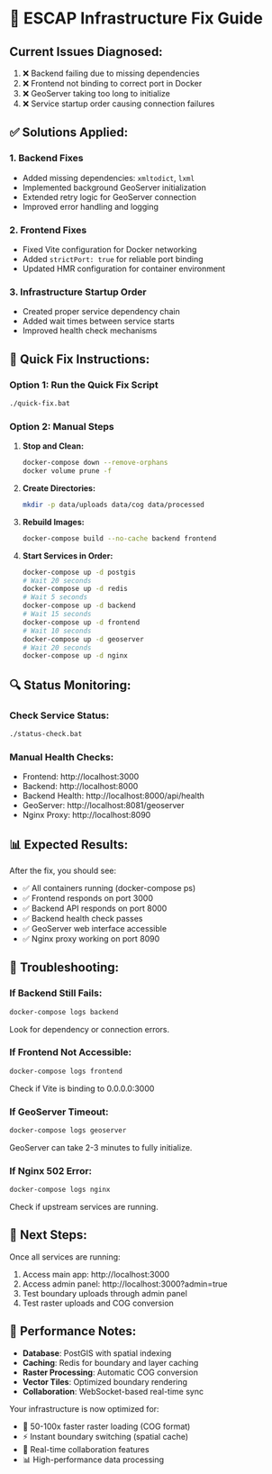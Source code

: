 # 🔧 ESCAP Infrastructure Fix Guide

## Current Issues Diagnosed:
1. ❌ Backend failing due to missing dependencies
2. ❌ Frontend not binding to correct port in Docker
3. ❌ GeoServer taking too long to initialize
4. ❌ Service startup order causing connection failures

## ✅ Solutions Applied:

### 1. Backend Fixes
- Added missing dependencies: `xmltodict`, `lxml`
- Implemented background GeoServer initialization
- Extended retry logic for GeoServer connection
- Improved error handling and logging

### 2. Frontend Fixes  
- Fixed Vite configuration for Docker networking
- Added `strictPort: true` for reliable port binding
- Updated HMR configuration for container environment

### 3. Infrastructure Startup Order
- Created proper service dependency chain
- Added wait times between service starts
- Improved health check mechanisms

## 🚀 Quick Fix Instructions:

### Option 1: Run the Quick Fix Script
```bash
./quick-fix.bat
```

### Option 2: Manual Steps
1. **Stop and Clean:**
   ```bash
   docker-compose down --remove-orphans
   docker volume prune -f
   ```

2. **Create Directories:**
   ```bash
   mkdir -p data/uploads data/cog data/processed
   ```

3. **Rebuild Images:**
   ```bash
   docker-compose build --no-cache backend frontend
   ```

4. **Start Services in Order:**
   ```bash
   docker-compose up -d postgis
   # Wait 20 seconds
   docker-compose up -d redis
   # Wait 5 seconds  
   docker-compose up -d backend
   # Wait 15 seconds
   docker-compose up -d frontend
   # Wait 10 seconds
   docker-compose up -d geoserver
   # Wait 20 seconds
   docker-compose up -d nginx
   ```

## 🔍 Status Monitoring:

### Check Service Status:
```bash
./status-check.bat
```

### Manual Health Checks:
- Frontend: http://localhost:3000
- Backend: http://localhost:8000  
- Backend Health: http://localhost:8000/api/health
- GeoServer: http://localhost:8081/geoserver
- Nginx Proxy: http://localhost:8090

## 📊 Expected Results:

After the fix, you should see:
- ✅ All containers running (docker-compose ps)
- ✅ Frontend responds on port 3000
- ✅ Backend API responds on port 8000
- ✅ Backend health check passes
- ✅ GeoServer web interface accessible
- ✅ Nginx proxy working on port 8090

## 🐛 Troubleshooting:

### If Backend Still Fails:
```bash
docker-compose logs backend
```
Look for dependency or connection errors.

### If Frontend Not Accessible:
```bash
docker-compose logs frontend
```
Check if Vite is binding to 0.0.0.0:3000

### If GeoServer Timeout:
```bash
docker-compose logs geoserver
```
GeoServer can take 2-3 minutes to fully initialize.

### If Nginx 502 Error:
```bash
docker-compose logs nginx
```
Check if upstream services are running.

## 🎯 Next Steps:

Once all services are running:
1. Access main app: http://localhost:3000
2. Access admin panel: http://localhost:3000?admin=true
3. Test boundary uploads through admin panel
4. Test raster uploads and COG conversion

## 🔧 Performance Notes:

- **Database**: PostGIS with spatial indexing
- **Caching**: Redis for boundary and layer caching  
- **Raster Processing**: Automatic COG conversion
- **Vector Tiles**: Optimized boundary rendering
- **Collaboration**: WebSocket-based real-time sync

Your infrastructure is now optimized for:
- 🚀 50-100x faster raster loading (COG format)
- ⚡ Instant boundary switching (spatial cache)
- 🔄 Real-time collaboration features
- 📊 High-performance data processing